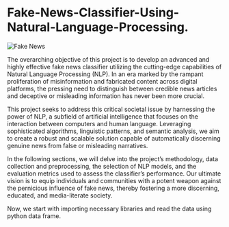 # Fake-News-Classifier-Using-Natural-Language-Processing.
![Fake News](https://miro.medium.com/v2/resize:fit:720/format:webp/1*_nvCplMzZZIq9TXeSM00fw.jpeg)

The overarching objective of this project is to develop an advanced and highly effective fake news classifier utilizing the cutting-edge capabilities of Natural Language Processing (NLP). In an era marked by the rampant proliferation of misinformation and fabricated content across digital platforms, the pressing need to distinguish between credible news articles and deceptive or misleading information has never been more crucial. <br>

This project seeks to address this critical societal issue by harnessing the power of NLP, a subfield of artificial intelligence that focuses on the interaction between computers and human language. Leveraging sophisticated algorithms, linguistic patterns, and semantic analysis, we aim to create a robust and scalable solution capable of automatically discerning genuine news from false or misleading narratives. <br>

In the following sections, we will delve into the project’s methodology, data collection and preprocessing, the selection of NLP models, and the evaluation metrics used to assess the classifier’s performance. Our ultimate vision is to equip individuals and communities with a potent weapon against the pernicious influence of fake news, thereby fostering a more discerning, educated, and media-literate society. <br>

Now, we start with importing necessary libraries and read the data using python data frame.


